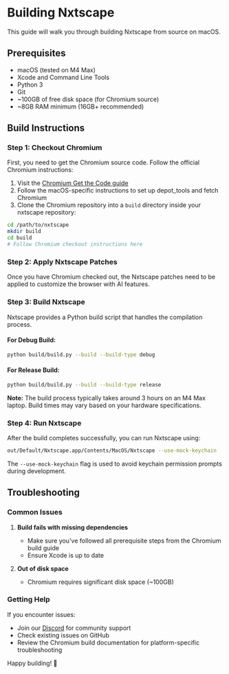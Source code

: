 # Building Nxtscape

This guide will walk you through building Nxtscape from source on macOS.

## Prerequisites

- macOS (tested on M4 Max)
- Xcode and Command Line Tools
- Python 3
- Git
- ~100GB of free disk space (for Chromium source)
- ~8GB RAM minimum (16GB+ recommended)

## Build Instructions

### Step 1: Checkout Chromium

First, you need to get the Chromium source code. Follow the official Chromium instructions:

1. Visit the [Chromium Get the Code guide](https://www.chromium.org/developers/how-tos/get-the-code/)
2. Follow the macOS-specific instructions to set up depot_tools and fetch Chromium
3. Clone the Chromium repository into a `build` directory inside your nxtscape repository:

```bash
cd /path/to/nxtscape
mkdir build
cd build
# Follow Chromium checkout instructions here
```

### Step 2: Apply Nxtscape Patches

Once you have Chromium checked out, the Nxtscape patches need to be applied to customize the browser with AI features.

### Step 3: Build Nxtscape

Nxtscape provides a Python build script that handles the compilation process.

#### For Debug Build:
```bash
python build/build.py --build --build-type debug
```

#### For Release Build:
```bash
python build/build.py --build --build-type release
```

**Note:** The build process typically takes around 3 hours on an M4 Max laptop. Build times may vary based on your hardware specifications.

### Step 4: Run Nxtscape

After the build completes successfully, you can run Nxtscape using:

```bash
out/Default/Nxtscape.app/Contents/MacOS/Nxtscape --use-mock-keychain
```

The `--use-mock-keychain` flag is used to avoid keychain permission prompts during development.

## Troubleshooting

### Common Issues

1. **Build fails with missing dependencies**
   - Make sure you've followed all prerequisite steps from the Chromium build guide
   - Ensure Xcode is up to date

2. **Out of disk space**
   - Chromium requires significant disk space (~100GB)

### Getting Help

If you encounter issues:
- Join our [Discord](https://discord.gg/YKwjt5vuKr) for community support
- Check existing issues on GitHub
- Review the Chromium build documentation for platform-specific troubleshooting


Happy building! 🚀
